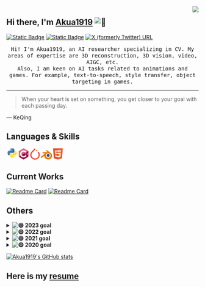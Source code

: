 <img align="right" src="https://visitor-badge.laobi.icu/badge?page_id=Akua1919.Akua1919">

## Hi there, I'm [Akua1919](https://github.com/Akua1919) <picture><source srcset="https://fonts.gstatic.com/s/e/notoemoji/latest/1f92a/512.webp" type="image/webp"><img src="https://fonts.gstatic.com/s/e/notoemoji/latest/1f92a/512.gif" alt="🤪" width="30" height="30"></picture>

[![Static Badge](https://img.shields.io/badge/_-E--mail-brightgreen?logo=gmail)](mailto:956974516@qq.com)
[![Static Badge](https://img.shields.io/badge/_-Phone-black?logo=Apple "18018591626")](tel:18018591626)
[![X (formerly Twitter) URL](https://img.shields.io/twitter/url?url=https%3A%2F%2Fx.com%2Fxisn63863951)](https://x.com/xisn63863951)

<p align="center">
    <samp>
    Hi! I'm Akua1919, an AI researcher specializing in CV. My areas of expertise are 3D reconstruction, 3D vision, video, AIGC, etc.
    <br>
    Also, I am keen on AI tasks related to animations and games. For example, text-to-speech, style transfer, object targeting in games.
    </samp>
</p>

---
> When your heart is set on something, you get closer to your goal with each passing day.

— KeQing

## Languages & Skills
<img src = 'https://github.com/Akua1919/Akua1919/blob/main/images/python.svg' width='30'><img src = 'https://github.com/Akua1919/Akua1919/blob/main/images/cpp.svg' width='30'><img src = 'https://github.com/Akua1919/Akua1919/blob/main/images/pytorch.svg' width='30'><img src = 'https://github.com/Akua1919/Akua1919/blob/main/images/blender.svg' width='30'><img src = 'https://github.com/Akua1919/Akua1919/blob/main/images/html.svg' width='30'>

## Current Works
[![Readme Card](https://github-readme-stats.vercel.app/api/pin/?username=Akua1919&repo=Akua1919&theme=ambient_gradient)](https://github.com/Akua1919/Akua1919)
[![Readme Card](https://github-readme-stats.vercel.app/api/pin/?username=Akua1919&repo=Akua1919.github.io&theme=ambient_gradient)](https://github.com/Akua1919/Akua1919.github.io)

## Others
<details>
  <summary><b>
      <picture>
          <source srcset="https://fonts.gstatic.com/s/e/notoemoji/latest/1f604/512.webp" type="image/webp">
          <img src="https://fonts.gstatic.com/s/e/notoemoji/latest/1f604/512.gif" alt="😄" width="20" height="20">
      </picture>
      2023 goal
  </b></summary>
</details>

<details>
  <summary><b>
      <picture>
          <source srcset="https://fonts.gstatic.com/s/e/notoemoji/latest/1f604/512.webp" type="image/webp">
          <img src="https://fonts.gstatic.com/s/e/notoemoji/latest/1f604/512.gif" alt="😄" width="20" height="20">
      </picture>
      2022 goal
  </b></summary>
</details>

<details>
  <summary><b>
      <picture>
          <source srcset="https://fonts.gstatic.com/s/e/notoemoji/latest/1f604/512.webp" type="image/webp">
          <img src="https://fonts.gstatic.com/s/e/notoemoji/latest/1f604/512.gif" alt="😄" width="20" height="20">
      </picture>
      2021 goal</b></summary>
</details>

<details>
  <summary><b>
      <picture>
          <source srcset="https://fonts.gstatic.com/s/e/notoemoji/latest/1f604/512.webp" type="image/webp">
          <img src="https://fonts.gstatic.com/s/e/notoemoji/latest/1f604/512.gif" alt="😄" width="20" height="20">
      </picture>
      2020 goal</b></summary>
</details>

[![Akua1919's GitHub stats](https://github-readme-stats.vercel.app/api?username=Akua1919&show_icons=true&rank_icon=github&theme=ambient_gradient)](https://github.com/Akua1919)

## Here is my [resume](https://Akua1919.github.io)

<!--
**Akua1919/Akua1919** is a ✨ _special_ ✨ repository because its `README.md` (this file) appears on your GitHub profile.

Here are some ideas to get you started:

- 🔭 I’m currently working on ...
- 🌱 I’m currently learning ...
- 👯 I’m looking to collaborate on ...
- 🤔 I’m looking for help with ...
- 💬 Ask me about ...
- 📫 How to reach me: ...
- 😄 Pronouns: ...
- ⚡ Fun fact: ...
-->
